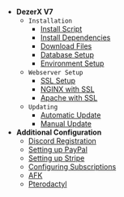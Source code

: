 - **DezerX V7**
  - `Installation`
    - [Install Script](latest/panel/install/install_script.md)
    - [Install Dependencies](latest/panel/install/dependencies.md)
    - [Download Files](latest/panel/install/download.md)
    - [Database Setup](latest/panel/install/database.md)
    - [Environment Setup](latest/panel/install/environment.md)
  - `Webserver Setup`
    - [SSL Setup](latest/panel/webservers/setup-ssl.md)
    - [NGINX with SSL](latest/panel/webservers/nginx-ssl.md)
    - [Apache with SSL](latest/panel/webservers/apache-ssl.md)
  - `Updating`
    - [Automatic Update](latest/panel/updating/automatic.md)
    - [Manual Update](latest/panel/updating/manual.md)
- **Additional Configuration**
  - [Discord Registration](latest/discord/oauth.md)
  - [Setting up PayPal](latest/payments/paypal.md)
  - [Setting up Stripe](latest/payments/stripe.md)
  - [Configuring Subscriptions](latest/config/renewal.md)
  - [AFK ](latest/config/afk.md)
  - [Pterodactyl ](latest/config/pterodactyl.md)
